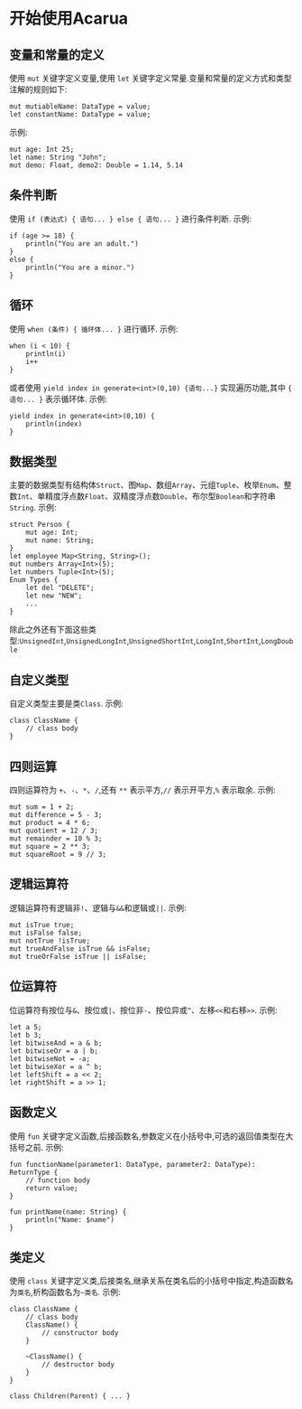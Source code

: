 # 开始使用Acarua

## 变量和常量的定义
使用 ```mut``` 关键字定义变量,使用 ```let``` 关键字定义常量.变量和常量的定义方式和类型注解的规则如下:
```
mut mutiableName: DataType = value;
let constantName: DataType = value;
```
示例:
```
mut age: Int 25;
let name: String "John";
mut demo: Float, demo2: Double = 1.14, 5.14
```

## 条件判断
使用 ```if (表达式) { 语句... } else { 语句... }``` 进行条件判断.
示例:
```
if (age >= 18) {
    println("You are an adult.")
} 
else {
    println("You are a minor.")
}
```

## 循环
使用 ```when (条件) { 循环体... }``` 进行循环.
示例:
```
when (i < 10) {
    println(i)
    i++
}
```
或者使用 ```yield index in generate<int>(0,10) {语句...}``` 实现遍历功能,其中 ```{ 语句... }``` 表示循环体.
示例:
```
yield index in generate<int>(0,10) {
    println(index)
}
```

## 数据类型
主要的数据类型有结构体```Struct```、图```Map```、数组```Array```、元组```Tuple```、枚举```Enum```、整数```Int```、单精度浮点数```Float```、双精度浮点数```Double```、布尔型```Boolean```和字符串```String```.
示例:
```
struct Person {
    mut age: Int;
    mut name: String;
}
let employee Map<String, String>();
mut numbers Array<Int>(5);
let numbers Tuple<Int>(5);
Enum Types {
    let del "DELETE";
    let new "NEW";
    ...
}   
```
除此之外还有下面这些类型:```UnsignedInt```,```UnsignedLongInt```,```UnsignedShortInt```,```LongInt```,```ShortInt```,```LongDouble```

## 自定义类型
自定义类型主要是类```Class```.
示例:
```
class ClassName {
    // class body
}
```

## 四则运算
四则运算符为 ```+```、```-```、```*```、```/```,还有 ```**``` 表示平方,```//``` 表示开平方,```%``` 表示取余.
示例:
```
mut sum = 1 + 2;
mut difference = 5 - 3;
mut product = 4 * 6;
mut quotient = 12 / 3;
mut remainder = 10 % 3;
mut square = 2 ** 3;
mut squareRoot = 9 // 3;
```

## 逻辑运算符
逻辑运算符有逻辑非```!```、逻辑与```&&```和逻辑或```||```.
示例:
```
mut isTrue true;
mut isFalse false;
mut notTrue !isTrue;
mut trueAndFalse isTrue && isFalse;
mut trueOrFalse isTrue || isFalse;
```

## 位运算符
位运算符有按位与```&```、按位或```|```、按位非```-```、按位异或```^```、左移```<<```和右移```>>```.
示例:
```
let a 5;
let b 3;
let bitwiseAnd = a & b;
let bitwiseOr = a | b;
let bitwiseNot = -a;
let bitwiseXor = a ^ b;
let leftShift = a << 2;
let rightShift = a >> 1;
```

## 函数定义
使用 ```fun``` 关键字定义函数,后接函数名,参数定义在小括号中,可选的返回值类型在大括号之前.
示例:
```
fun functionName(parameter1: DataType, parameter2: DataType): ReturnType {
    // function body
    return value;
}

fun printName(name: String) {
    println("Name: $name")
}
```

## 类定义
使用 ```class``` 关键字定义类,后接类名,继承关系在类名后的小括号中指定,构造函数名为```类名```,析构函数名为```~类名```.
示例:
```
class ClassName {
    // class body
    ClassName() {
        // constructor body
    }
    
    ~ClassName() {
        // destructor body
    }
}

class Children(Parent) { ... }
```
